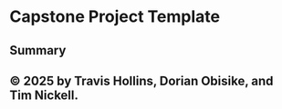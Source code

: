 # Capstone Project Template

[//]: # (CrossFyre)

## Summary

[//]: # (TODO Provide project summary.)

## &copy; 2025 by Travis Hollins, Dorian Obisike, and Tim Nickell.

[//]: # (TODO Update team member list)

[//]: # (TODO Add license info)
